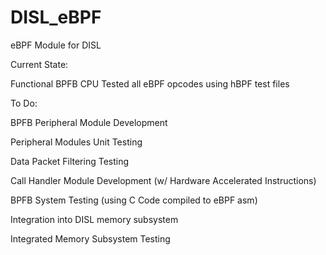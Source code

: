 # DISL_eBPF
eBPF Module for DISL


Current State:

Functional BPFB CPU
Tested all eBPF opcodes using hBPF test files


To Do: 

BPFB Peripheral Module Development

Peripheral Modules Unit Testing

Data Packet Filtering Testing

Call Handler Module Development (w/ Hardware Accelerated Instructions)

BPFB System Testing (using C Code compiled to eBPF asm)

Integration into DISL memory subsystem

Integrated Memory Subsystem Testing

